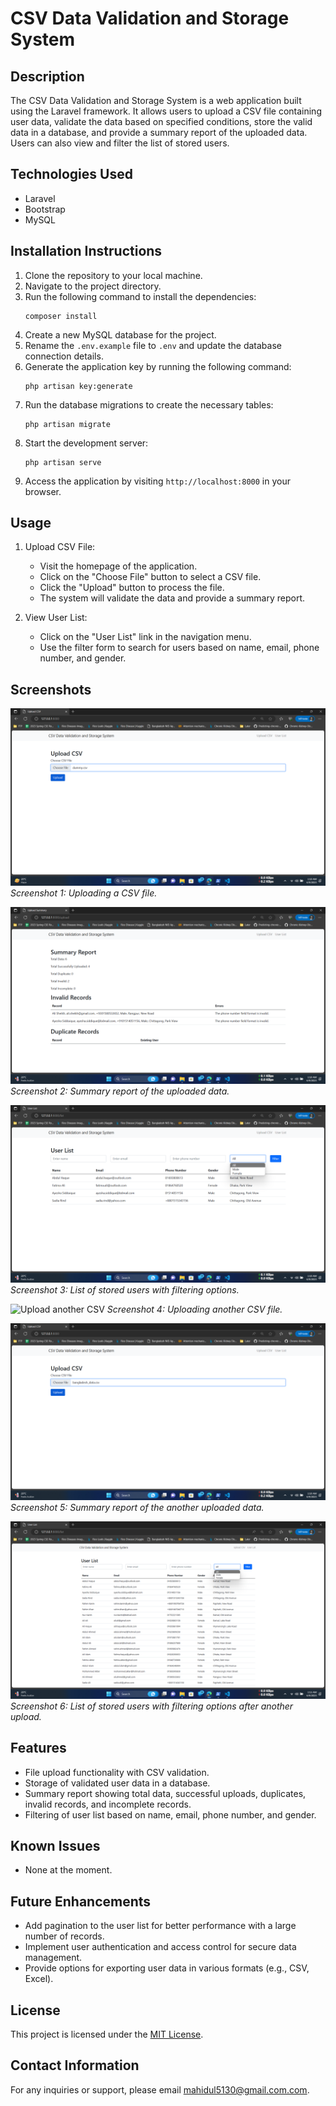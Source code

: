 # CSV Data Validation and Storage System

## Description
The CSV Data Validation and Storage System is a web application built using the Laravel framework. It allows users to upload a CSV file containing user data, validate the data based on specified conditions, store the valid data in a database, and provide a summary report of the uploaded data. Users can also view and filter the list of stored users.

## Technologies Used
- Laravel
- Bootstrap
- MySQL

## Installation Instructions
1. Clone the repository to your local machine.
2. Navigate to the project directory.
3. Run the following command to install the dependencies:
   ```
   composer install
   ```
4. Create a new MySQL database for the project.
5. Rename the `.env.example` file to `.env` and update the database connection details.
6. Generate the application key by running the following command:
   ```
   php artisan key:generate
   ```
7. Run the database migrations to create the necessary tables:
   ```
   php artisan migrate
   ```
8. Start the development server:
   ```
   php artisan serve
   ```
9. Access the application by visiting `http://localhost:8000` in your browser.

## Usage
1. Upload CSV File:
   - Visit the homepage of the application.
   - Click on the "Choose File" button to select a CSV file.
   - Click the "Upload" button to process the file.
   - The system will validate the data and provide a summary report.

2. View User List:
   - Click on the "User List" link in the navigation menu.
   - Use the filter form to search for users based on name, email, phone number, and gender.

## Screenshots
![Upload CSV](screenshots/upload.png)
*Screenshot 1: Uploading a CSV file.*

![Summary Report](screenshots/summary.png)
*Screenshot 2: Summary report of the uploaded data.*

![User List](screenshots/userlist.png)
*Screenshot 3: List of stored users with filtering options.*

![Upload another CSV](screenshots/upload_another.png)
*Screenshot 4: Uploading another CSV file.*

![Another Summary Report](screenshots/another_upload.png)
*Screenshot 5: Summary report of the another uploaded data.*

![User List After Another Upload](screenshots/userlist_after_another_upload.png)
*Screenshot 6: List of stored users with filtering options after another upload.*

## Features
- File upload functionality with CSV validation.
- Storage of validated user data in a database.
- Summary report showing total data, successful uploads, duplicates, invalid records, and incomplete records.
- Filtering of user list based on name, email, phone number, and gender.

## Known Issues
- None at the moment.

## Future Enhancements
- Add pagination to the user list for better performance with a large number of records.
- Implement user authentication and access control for secure data management.
- Provide options for exporting user data in various formats (e.g., CSV, Excel).

## License
This project is licensed under the [MIT License](LICENSE).

## Contact Information
For any inquiries or support, please email [mahidul5130@gmail.com.com](mailto:mahidul5130@gmail.com.com).
